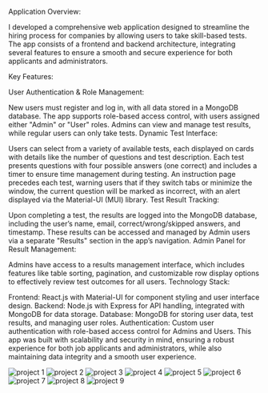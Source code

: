 Application Overview:

I developed a comprehensive web application designed to streamline the hiring process for companies by allowing users to take skill-based tests. The app consists of a frontend and backend architecture, integrating several features to ensure a smooth and secure experience for both applicants and administrators.

Key Features:

User Authentication & Role Management:

New users must register and log in, with all data stored in a MongoDB database.
The app supports role-based access control, with users assigned either "Admin" or "User" roles. Admins can view and manage test results, while regular users can only take tests.
Dynamic Test Interface:

Users can select from a variety of available tests, each displayed on cards with details like the number of questions and test description.
Each test presents questions with four possible answers (one correct) and includes a timer to ensure time management during testing.
An instruction page precedes each test, warning users that if they switch tabs or minimize the window, the current question will be marked as incorrect, with an alert displayed via the Material-UI (MUI) library.
Test Result Tracking:

Upon completing a test, the results are logged into the MongoDB database, including the user’s name, email, correct/wrong/skipped answers, and timestamp.
These results can be accessed and managed by Admin users via a separate "Results" section in the app’s navigation.
Admin Panel for Result Management:

Admins have access to a results management interface, which includes features like table sorting, pagination, and customizable row display options to effectively review test outcomes for all users.
Technology Stack:

Frontend: React.js with Material-UI for component styling and user interface design.
Backend: Node.js with Express for API handling, integrated with MongoDB for data storage.
Database: MongoDB for storing user data, test results, and managing user roles.
Authentication: Custom user authentication with role-based access control for Admins and Users.
This app was built with scalability and security in mind, ensuring a robust experience for both job applicants and administrators, while also maintaining data integrity and a smooth user experience.

![project 1](https://github.com/user-attachments/assets/a6819617-9c01-4e92-99d0-d878f88ba941)
![project 2](https://github.com/user-attachments/assets/d4185514-318d-451c-957e-e666f3a28b6c)
![project 3](https://github.com/user-attachments/assets/7a215a63-cb86-471f-884d-79f9245fb486)
![project 4](https://github.com/user-attachments/assets/4f420ff0-acc1-46cd-b15b-4e2217596ca6)
![project 5](https://github.com/user-attachments/assets/3585c69c-8440-4fd8-b448-41461de3ffc2)
![project 6](https://github.com/user-attachments/assets/8c9f5962-10d2-43dd-8061-96c5e7bdcaaa)
![project 7](https://github.com/user-attachments/assets/142cb7c1-a96c-4ff9-9795-5a4a092e4358)
![project 8](https://github.com/user-attachments/assets/f90b831c-9bb7-41fd-ae37-86e9f89dc364)
![project 9](https://github.com/user-attachments/assets/c68ce2db-5be3-410e-a2be-1c2ea1f3f984)
